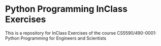 # Python Programming InClass Exercises

This is a repository for InClass Exercises of the course CS5590/490-0001: Python Programming for Engineers and Scientists
